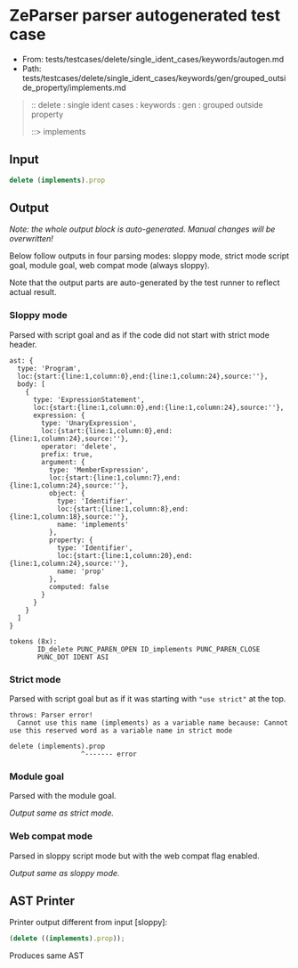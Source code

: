 # ZeParser parser autogenerated test case

- From: tests/testcases/delete/single_ident_cases/keywords/autogen.md
- Path: tests/testcases/delete/single_ident_cases/keywords/gen/grouped_outside_property/implements.md

> :: delete : single ident cases : keywords : gen : grouped outside property
>
> ::> implements

## Input


`````js
delete (implements).prop
`````

## Output

_Note: the whole output block is auto-generated. Manual changes will be overwritten!_

Below follow outputs in four parsing modes: sloppy mode, strict mode script goal, module goal, web compat mode (always sloppy).

Note that the output parts are auto-generated by the test runner to reflect actual result.

### Sloppy mode

Parsed with script goal and as if the code did not start with strict mode header.

`````
ast: {
  type: 'Program',
  loc:{start:{line:1,column:0},end:{line:1,column:24},source:''},
  body: [
    {
      type: 'ExpressionStatement',
      loc:{start:{line:1,column:0},end:{line:1,column:24},source:''},
      expression: {
        type: 'UnaryExpression',
        loc:{start:{line:1,column:0},end:{line:1,column:24},source:''},
        operator: 'delete',
        prefix: true,
        argument: {
          type: 'MemberExpression',
          loc:{start:{line:1,column:7},end:{line:1,column:24},source:''},
          object: {
            type: 'Identifier',
            loc:{start:{line:1,column:8},end:{line:1,column:18},source:''},
            name: 'implements'
          },
          property: {
            type: 'Identifier',
            loc:{start:{line:1,column:20},end:{line:1,column:24},source:''},
            name: 'prop'
          },
          computed: false
        }
      }
    }
  ]
}

tokens (8x):
       ID_delete PUNC_PAREN_OPEN ID_implements PUNC_PAREN_CLOSE
       PUNC_DOT IDENT ASI
`````

### Strict mode

Parsed with script goal but as if it was starting with `"use strict"` at the top.

`````
throws: Parser error!
  Cannot use this name (implements) as a variable name because: Cannot use this reserved word as a variable name in strict mode

delete (implements).prop
                  ^------- error
`````


### Module goal

Parsed with the module goal.

_Output same as strict mode._

### Web compat mode

Parsed in sloppy script mode but with the web compat flag enabled.

_Output same as sloppy mode._

## AST Printer

Printer output different from input [sloppy]:

````js
(delete ((implements).prop));
````

Produces same AST
